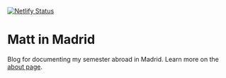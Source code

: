 [![Netlify Status](https://api.netlify.com/api/v1/badges/c50d810b-b6a8-4c69-a6a8-b1a9f96646ce/deploy-status)](https://app.netlify.com/sites/heuristic-heyrovsky-e5944e/deploys)

# Matt in Madrid

Blog for documenting my semester abroad in Madrid. Learn more on the [about page](https://madrid.mattrossman.com/about).